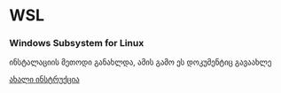 # WSL
### **Windows Subsystem for Linux**

ინსტალაციის მეთოდი განახლდა, ამის გამო ეს დოკუმენტიც გავაახლე

[ახალი ინსტრუქცია](wsl.md)






